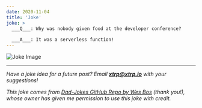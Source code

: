 ```yaml
---
date: 2020-11-04
title: 'Joke'
joke: >
  ___Q___: Why was nobody given food at the developer conference?
  
  ___A___: It was a serverless function!
---
```


![Joke Image](https://private.xtrp.io/projects/DailyDeveloperJokes/public_image_server/images/5e1259ab8700f.png)

---
*Have a joke idea for a future post? Email **[xtrp@xtrp.io](mailto:xtrp@xtrp.io)** with your suggestions!*

*This joke comes from [Dad-Jokes GitHub Repo by Wes Bos](https://github.com/wesbos/dad-jokes) (thank you!), whose owner has given me permission to use this joke with credit.*

<!-- 
Joke text:
**Q**: Why was nobody given food at the developer conference?

**A**: It was a serverless function!
 -->


